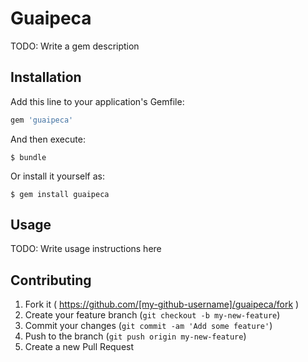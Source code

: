 # Guaipeca

TODO: Write a gem description

## Installation

Add this line to your application's Gemfile:

```ruby
gem 'guaipeca'
```

And then execute:

    $ bundle

Or install it yourself as:

    $ gem install guaipeca

## Usage

TODO: Write usage instructions here

## Contributing

1. Fork it ( https://github.com/[my-github-username]/guaipeca/fork )
2. Create your feature branch (`git checkout -b my-new-feature`)
3. Commit your changes (`git commit -am 'Add some feature'`)
4. Push to the branch (`git push origin my-new-feature`)
5. Create a new Pull Request
